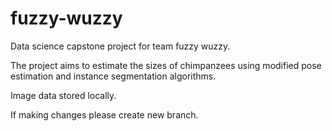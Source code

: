 # fuzzy-wuzzy
Data science capstone project for team fuzzy wuzzy.

The project aims to estimate the sizes of chimpanzees using modified pose estimation and instance segmentation algorithms.

Image data stored locally.

If making changes please create new branch.
